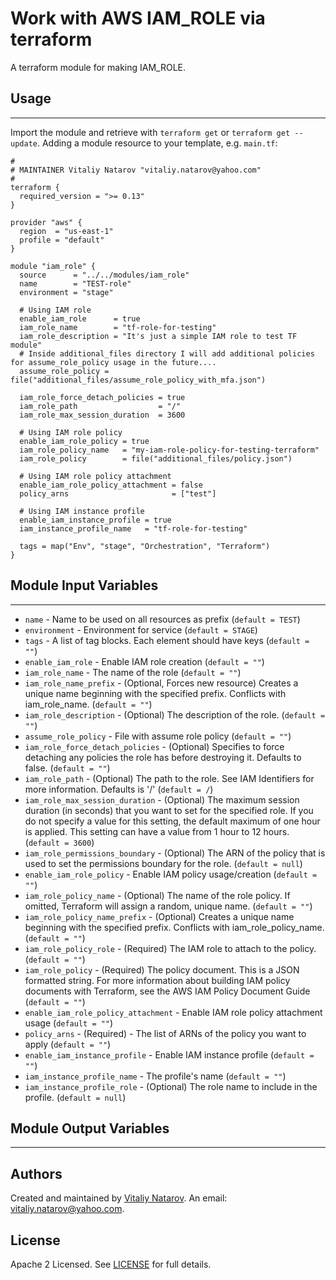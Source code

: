 # Work with AWS IAM_ROLE via terraform

A terraform module for making IAM_ROLE.


## Usage
----------------------
Import the module and retrieve with ```terraform get``` or ```terraform get --update```. Adding a module resource to your template, e.g. `main.tf`:

```
#
# MAINTAINER Vitaliy Natarov "vitaliy.natarov@yahoo.com"
#
terraform {
  required_version = ">= 0.13"
}

provider "aws" {
  region  = "us-east-1"
  profile = "default"
}

module "iam_role" {
  source      = "../../modules/iam_role"
  name        = "TEST-role"
  environment = "stage"

  # Using IAM role
  enable_iam_role      = true
  iam_role_name        = "tf-role-for-testing"
  iam_role_description = "It's just a simple IAM role to test TF module"
  # Inside additional_files directory I will add additional policies for assume_role_policy usage in the future....
  assume_role_policy = file("additional_files/assume_role_policy_with_mfa.json")

  iam_role_force_detach_policies = true
  iam_role_path                  = "/"
  iam_role_max_session_duration  = 3600

  # Using IAM role policy
  enable_iam_role_policy = true
  iam_role_policy_name   = "my-iam-role-policy-for-testing-terraform"
  iam_role_policy        = file("additional_files/policy.json")

  # Using IAM role policy attachment
  enable_iam_role_policy_attachment = false
  policy_arns                       = ["test"]

  # Using IAM instance profile
  enable_iam_instance_profile = true
  iam_instance_profile_name   = "tf-role-for-testing"

  tags = map("Env", "stage", "Orchestration", "Terraform")
}
```

## Module Input Variables
----------------------
- `name` - Name to be used on all resources as prefix (`default = TEST`)
- `environment` - Environment for service (`default = STAGE`)
- `tags` - A list of tag blocks. Each element should have keys (`default = ""`)
- `enable_iam_role` - Enable IAM role creation (`default = ""`)
- `iam_role_name` - The name of the role (`default = ""`)
- `iam_role_name_prefix` - (Optional, Forces new resource) Creates a unique name beginning with the specified prefix. Conflicts with iam_role_name. (`default = ""`)
- `iam_role_description` - (Optional) The description of the role. (`default = ""`)
- `assume_role_policy` - File with assume role policy (`default = ""`)
- `iam_role_force_detach_policies` - (Optional) Specifies to force detaching any policies the role has before destroying it. Defaults to false. (`default = ""`)
- `iam_role_path` - (Optional) The path to the role. See IAM Identifiers for more information. Defaults is '/' (`default = /`)
- `iam_role_max_session_duration` - (Optional) The maximum session duration (in seconds) that you want to set for the specified role. If you do not specify a value for this setting, the default maximum of one hour is applied. This setting can have a value from 1 hour to 12 hours. (`default = 3600`)
- `iam_role_permissions_boundary` - (Optional) The ARN of the policy that is used to set the permissions boundary for the role. (`default = null`)
- `enable_iam_role_policy` - Enable IAM policy usage/creation (`default = ""`)
- `iam_role_policy_name` - (Optional) The name of the role policy. If omitted, Terraform will assign a random, unique name. (`default = ""`)
- `iam_role_policy_name_prefix` - (Optional) Creates a unique name beginning with the specified prefix. Conflicts with iam_role_policy_name. (`default = ""`)
- `iam_role_policy_role` - (Required) The IAM role to attach to the policy. (`default = ""`)
- `iam_role_policy` - (Required) The policy document. This is a JSON formatted string. For more information about building IAM policy documents with Terraform, see the AWS IAM Policy Document Guide (`default = ""`)
- `enable_iam_role_policy_attachment` - Enable IAM role policy attachment usage (`default = ""`)
- `policy_arns` - (Required) - The list of ARNs of the policy you want to apply (`default = ""`)
- `enable_iam_instance_profile` - Enable IAM instance profile (`default = ""`)
- `iam_instance_profile_name` - The profile's name (`default = ""`)
- `iam_instance_profile_role` - (Optional) The role name to include in the profile. (`default = null`)

## Module Output Variables
----------------------


## Authors

Created and maintained by [Vitaliy Natarov](https://github.com/SebastianUA). An email: [vitaliy.natarov@yahoo.com](vitaliy.natarov@yahoo.com).

## License

Apache 2 Licensed. See [LICENSE](https://github.com/SebastianUA/terraform/blob/master/LICENSE) for full details.
